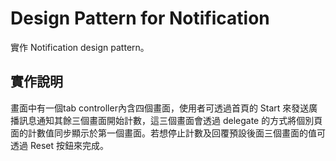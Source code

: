 # Design Pattern for Notification

實作 Notification design pattern。

## 實作說明

畫面中有一個tab controller內含四個畫面，使用者可透過首頁的 Start 來發送廣播訊息通知其餘三個畫面開始計數，這三個畫面會透過 delegate 的方式將個別頁面的計數值同步顯示於第一個畫面。若想停止計數及回覆預設後面三個畫面的值可透過 Reset 按鈕來完成。
